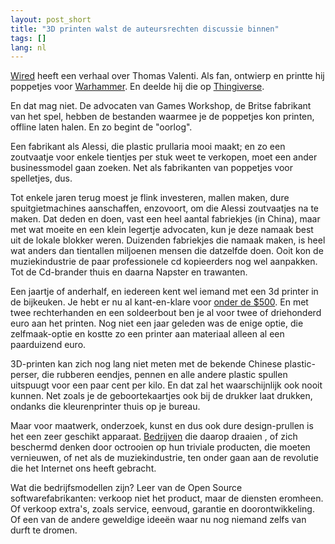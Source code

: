 ```yaml
---
layout: post_short
title: "3D printen walst de auteursrechten discussie binnen"
tags: []
lang: nl
---
```



[Wired](http://www.wired.com/design/2012/05/3-d-printing-patent-law/)
heeft een verhaal over Thomas Valenti. Als fan, ontwierp en
printte hij poppetjes voor [Warhammer](http://www.games-workshop.com/gws/). En deelde hij die op [Thingiverse](http://www.thingiverse.com/tag:wargame).

En dat mag niet. De advocaten van Games Workshop, de Britse fabrikant
van het spel, hebben de bestanden waarmee je de poppetjes kon printen,
offline laten halen. En zo begint de "oorlog".

Een fabrikant als Alessi, die plastic prullaria mooi maakt; en zo een
zoutvaatje voor enkele tientjes per stuk weet te verkopen, moet een
ander businessmodel gaan zoeken. Net als fabrikanten van poppetjes voor
spelletjes, dus.

Tot enkele jaren terug moest je flink investeren, mallen maken,
dure spuitgietmachines aanschaffen, enzovoort, om die Alessi zoutvaatjes
na te maken. Dat deden en doen, vast een heel aantal fabriekjes (in China),
maar met wat moeite en een klein legertje advocaten, kun je deze namaak 
best uit de lokale blokker weren. Duizenden fabriekjes die namaak maken,
is heel wat anders dan tientallen miljoenen mensen die datzelfde doen.
Ooit kon de muziekindustrie de paar professionele cd kopieerders nog wel
aanpakken. Tot de Cd-brander thuis en daarna Napster en trawanten.

Een jaartje of anderhalf, en iedereen kent wel iemand met een 3d printer 
in de bijkeuken. Je hebt er nu al kant-en-klare voor [onder de $500](http://www.solidoodle.com/). 
En met twee rechterhanden en een soldeerbout ben je al voor twee of driehonderd
euro aan het printen. Nog niet een jaar geleden was de enige optie, die
zelfmaak-optie en kostte zo een printer aan materiaal alleen al een paarduizend
euro.

3D-printen kan zich nog lang niet meten met de bekende Chinese
plastic-perser, die rubberen eendjes, pennen en alle andere plastic
spullen uitspuugt voor een paar cent per kilo. En dat zal het
waarschijnlijk ook nooit kunnen. Net zoals je de geboortekaartjes ook
bij de drukker laat drukken, ondanks die kleurenprinter thuis op je
bureau.

Maar voor maatwerk, onderzoek, kunst en dus ook dure design-prullen is
het een zeer geschikt apparaat. [Bedrijven](http://www.elsevier.nl/web/Artikel/163531/Ondernemen-Eureka-Maar-wat-dan.htm) die daarop draaien
, of zich beschermd denken door octrooien op hun triviale producten, die
moeten vernieuwen, of net als de muziekindustrie, ten onder gaan aan de
revolutie die het Internet ons heeft gebracht.

Wat die bedrijfsmodellen zijn? Leer van de Open Source
softwarefabrikanten: verkoop niet het product, maar de diensten
eromheen. Of verkoop extra's, zoals service, eenvoud, garantie en
doorontwikkeling. Of een van de andere geweldige ideeën waar nu nog
niemand zelfs van durft te dromen.
